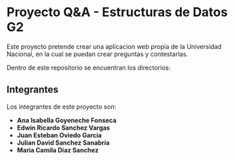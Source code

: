 # Proyecto Q&A - Estructuras de Datos G2
Este proyecto pretende crear una aplicacion web propia de la Universidad Nacional, en la cual se puedan crear preguntas y contestarlas.

Dentro de este repositorio se encuentran los directorios:

## Integrantes
Los integrantes de este proyecto son:

* **Ana Isabella Goyeneche Fonseca**
* **Edwin Ricardo Sanchez Vargas**
* **Juan Esteban Oviedo Garcia**
* **Julian David Sanchez Sanabria**
* **Maria Camila Diaz Sanchez**
